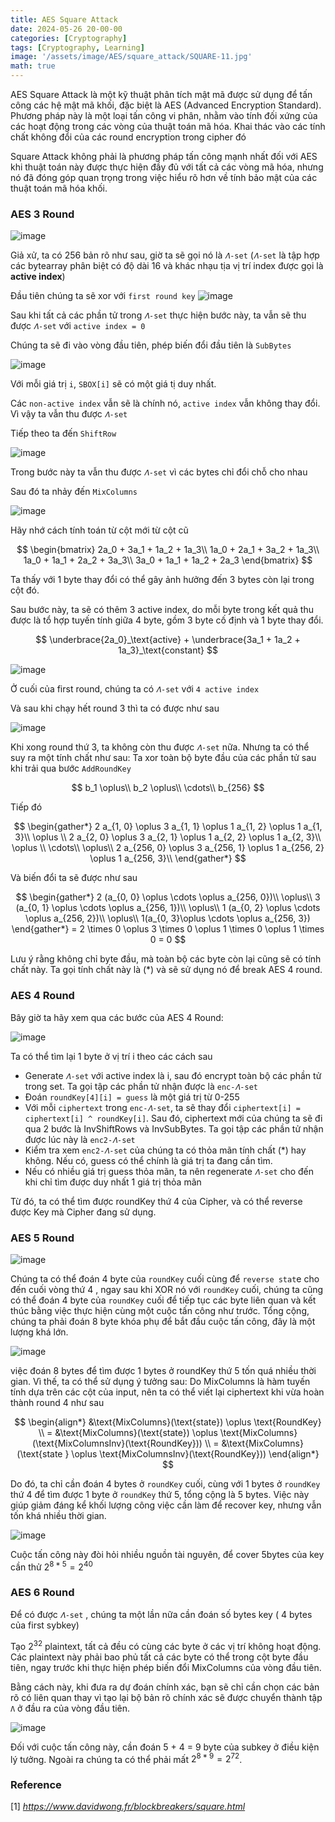 ```yaml
---
title: AES Square Attack
date: 2024-05-26 20-00-00
categories: [Cryptography]
tags: [Cryptography, Learning]
image: '/assets/image/AES/square_attack/SQUARE-11.jpg'
math: true
---
```


AES Square Attack là một kỹ thuật phân tích mật mã được sử dụng để tấn công các hệ mật mã khối, đặc biệt là AES (Advanced Encryption Standard). Phương pháp này là một loại tấn công vi phân, nhằm vào tính đối xứng của các hoạt động trong các vòng của thuật toán mã hóa. Khai thác vào các tính chất không đổi của các round encryption trong cipher đó

Square Attack không phải là phương pháp tấn công mạnh nhất đối với AES khi thuật toán này được thực hiện đầy đủ với tất cả các vòng mã hóa, nhưng nó đã đóng góp quan trọng trong việc hiểu rõ hơn về tính bảo mật của các thuật toán mã hóa khối.

### AES 3 Round

![image](/assets/image/AES/square_attack/SQUARE-01.jpg)

Giả xử, ta có 256 bản rõ như sau, giờ ta sẽ gọi nó là ``𝛬-set`` (``𝛬-set`` là tập hợp các bytearray phân biệt có độ dài 16 và khác nhạu tịa vị trí index được gọi là **active index**)

Đầu tiên chúng ta sẽ xor với ``first round key``
![image](/assets/image/AES/square_attack/SQUARE-03.jpg)

Sau khi tất cả các phần tử trong ``𝛬-set`` thực hiện bước này, ta vẫn sẽ thu được ``𝛬-set`` với ``active index = 0``

Chúng ta sẽ đi vào vòng đầu tiên, phép biến đổi đầu tiên là ``SubBytes``

![image](/assets/image/AES/square_attack/SQUARE-04.jpg)

Với mỗi giá trị ``i``, ``SBOX[i]`` sẽ có một giá tị duy nhất. 

Các ``non-active index`` vẫn sẽ là chính nó, ``active index`` vẫn không thay đổi. Vì vậy ta vẫn thu được ``𝛬-set``

Tiếp theo ta đến ``ShiftRow``

![image](/assets/image/AES/square_attack/SQUARE-05.jpg)

Trong bước này ta vẫn thu được ``𝛬-set`` vì các bytes chỉ đổi chỗ cho nhau

Sau đó ta nhảy đến ``MixColumns``

![image](/assets/image/AES/square_attack/SQUARE-06.jpg)

Hãy nhớ cách tính toán từ cột mới từ cột cũ

$$
\begin{bmatrix}
2a_0 + 3a_1 + 1a_2 + 1a_3\\
1a_0 + 2a_1 + 3a_2 + 1a_3\\
1a_0 + 1a_1 + 2a_2 + 3a_3\\
3a_0 + 1a_1 + 1a_2 + 2a_3
\end{bmatrix}
$$

Ta thấy với 1 byte thay đổi có thể gây ảnh hưởng đến 3 bytes còn lại trong cột đó.

Sau bước này, ta sẽ có thêm 3 active index, do mỗi byte trong kết quả thu được là tổ hợp tuyến tính giữa 4 byte, gồm 3 byte cố định và 1 byte thay đổi.

$$
\underbrace{2a_0}_\text{active} +
\underbrace{3a_1 + 1a_2 + 1a_3}_\text{constant}
$$

![image](/assets/image/AES/square_attack/SQUARE-02.jpg)

Ở cuối của first round, chúng ta có ``𝛬-set`` với ``4 active index``

Và sau khi chạy hết round 3 thì ta có được như sau

![image](/assets/image/AES/square_attack/SQUARE-08.jpg)

Khi xong round thứ 3, ta không còn thu được ``𝛬-set`` nữa. Nhưng ta có thể suy ra một tính chất như sau: Ta xor toàn bộ byte đầu của các phần tử sau khi trải qua bước ``AddRoundKey``

$$
b_1 \oplus\\
b_2 \oplus\\
\cdots\\
b_{256}
$$

Tiếp đó

$$
\begin{gather*}
2 a_{1, 0} \oplus 3 a_{1, 1} \oplus 1 a_{1, 2} \oplus 1 a_{1, 3}\\
\oplus \\
2 a_{2, 0} \oplus 3 a_{2, 1} \oplus 1 a_{2, 2} \oplus 1 a_{2, 3}\\
\oplus \\
\cdots\\
\oplus\\
2 a_{256, 0} \oplus 3 a_{256, 1} \oplus 1 a_{256, 2} \oplus 1 a_{256, 3}\\
\end{gather*}
$$

Và biến đổi ta sẽ được như sau

$$
\begin{gather*}
2 (a_{0, 0} \oplus \cdots \oplus a_{256, 0})\\
\oplus\\
3 (a_{0, 1} \oplus \cdots \oplus a_{256, 1})\\
\oplus\\
1 (a_{0, 2} \oplus \cdots \oplus a_{256, 2})\\
\oplus\\
1(a_{0, 3}\oplus \cdots \oplus a_{256, 3})
\end{gather*}
= 2 \times 0 \oplus 3 \times 0 \oplus 1 \times 0 \oplus 1 \times 0 = 0
$$

Lưu ý rằng không chỉ byte đầu, mà toàn bộ các byte còn lại cũng sẽ có tính chất này. Ta gọi tính chất này là (*) và sẽ sử dụng nó để break AES 4 round.

### AES 4 Round

Bây giờ ta hãy xem qua các bước của AES 4 Round:

![image](/assets/image/AES/square_attack/SQUARE-09.jpg)

Ta có thể tìm lại 1 byte ở vị trí i theo các cách sau
 - Generate ``𝛬-set`` với active index là i, sau đó encrypt toàn bộ các phần tử trong set. Ta gọi tập các phần tử nhận được là ``enc-𝛬-set``
 - Đoán ``roundKey[4][i] = guess`` là một giá trị từ 0-255
 - Với mỗi ``ciphertext`` trong ``enc-𝛬-set``, ta sẽ thay đổi ``ciphertext[i] = ciphertext[i] ^ roundKey[i]``. Sau đó, ciphertext mới của chúng ta sẽ đi qua 2 bước là InvShiftRows và InvSubBytes. Ta gọi tập các phần tử nhận được lúc này là ``enc2-𝛬-set`` 
 - Kiểm tra xem ``enc2-𝛬-set`` của chúng ta có thỏa mãn tính chất (*) hay không. Nếu có, guess có thể chính là giá trị ta đang cần tìm.
 - Nếu có nhiều giá trị guess thỏa mãn, ta nên regenerate ``𝛬-set`` cho đến khi chỉ tìm được duy nhất 1 giá trị thỏa mãn
 
Từ đó, ta có thể tìm được roundKey thứ 4 của Cipher, và có thể reverse được Key mà Cipher đang sử dụng.

### AES 5 Round

![image](/assets/image/AES/square_attack/SQUARE-12.jpg)

Chúng ta có thể đoán 4 byte của ``roundKey`` cuối cùng để ``reverse stat``e cho đến cuối vòng thứ 4 , ngay sau khi XOR nó với ``roundKey`` cuối, chúng ta cũng có thể đoán 4 byte của ``roundKey`` cuối để tiếp tục các byte liên quan và kết thúc bằng việc thực hiện cùng một cuộc tấn công như trước. Tổng cộng, chúng ta phải đoán 8 byte khóa phụ để bắt đầu cuộc tấn công, đây là một lượng khá lớn.

![image](/assets/image/AES/square_attack/SQUARE-13.jpg)

việc đoán 8 bytes để tìm được 1 bytes ở roundKey thứ 5 tốn quá nhiều thời gian. Vì thế, ta có thể sử dụng ý tưởng sau: Do MixColumns là hàm tuyến tính dựa trên các cột của input, nên ta có thể viết lại ciphertext khi vừa hoàn thành round 4 như sau

$$
\begin{align*}
&\text{MixColumns}(\text{state}) \oplus \text{RoundKey} \\
= &\text{MixColumns}(\text{state}) \oplus \text{MixColumns}(\text{MixColumnsInv}(\text{RoundKey})) \\
= &\text{MixColumns}(\text{state } \oplus \text{MixColumnsInv}(\text{RoundKey}))
\end{align*}
$$


Do đó, ta chỉ cần đoán 4 bytes ở ``roundKey`` cuối, cùng với 1 bytes ở ``roundKey `` thứ 4 để tìm được 1 byte ở ``roundKey`` thứ 5, tổng cộng là 5 bytes. Việc này giúp giảm đáng kể khối lượng công việc cần làm để recover key, nhưng vẫn tốn khá nhiều thời gian.

![image](/assets/image/AES/square_attack/SQUARE-14.jpg)

Cuộc tấn công này đòi hỏi nhiều nguồn tài nguyên, để cover 5bytes của key cần thử $2^{8*5} = 2^{40}$

### AES 6 Round

Để có được ``𝛬-set`` , chúng ta một lần nữa cần đoán số bytes key ( 4 bytes của first sybkey)

Tạo $2^{32}$ plaintext, tất cả đều có cùng các byte ở các vị trí không hoạt động.
Các plaintext này phải bao phủ tất cả các byte có thể trong cột byte đầu tiên, ngay trước khi thực hiện phép biến đổi MixColumns của vòng đầu tiên.

Bằng cách này, khi đưa ra dự đoán chính xác, bạn sẽ chỉ cần chọn các bản rõ có liên quan thay vì tạo lại bộ bản rõ chính xác sẽ được chuyển thành tập ``Λ`` ở đầu ra của vòng đầu tiên.

![image](/assets/image/AES/square_attack/SQUARE-15.jpg)

Đối với cuộc tấn công này, cần đoán 5 + 4 = 9 byte của subkey ở điều kiện lý tưởng. Ngoài ra chúng ta có thể phải mất $2^{8*9} = 2^{72}$.

### Reference

[1] _https://www.davidwong.fr/blockbreakers/square.html_